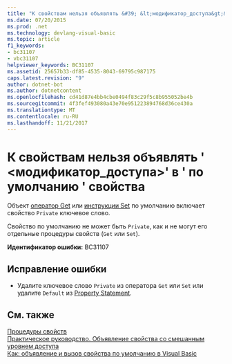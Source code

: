 ```yaml
---
title: "К свойствам нельзя объявлять &#39; &lt;модификатор_доступа&gt;&#39; в &#39; по умолчанию &#39; свойства"
ms.date: 07/20/2015
ms.prod: .net
ms.technology: devlang-visual-basic
ms.topic: article
f1_keywords:
- bc31107
- vbc31107
helpviewer_keywords: BC31107
ms.assetid: 25657b33-df85-4535-8043-69795c987175
caps.latest.revision: "9"
author: dotnet-bot
ms.author: dotnetcontent
ms.openlocfilehash: cd41d87e4bb4cbe0494f83c29f5c8b955052be4b
ms.sourcegitcommit: 4f3fef493080a43e70e951223894768d36ce430a
ms.translationtype: MT
ms.contentlocale: ru-RU
ms.lasthandoff: 11/21/2017
---
```

# <a name="property-accessors-cannot-be-declared-39ltaccessmodifiergt39-in-a-39default39-property"></a>К свойствам нельзя объявлять &#39; &lt;модификатор_доступа&gt;&#39; в &#39; по умолчанию &#39; свойства
Объект [оператор Get](../../visual-basic/language-reference/statements/get-statement.md) или [инструкции Set](../../visual-basic/language-reference/statements/set-statement.md) по умолчанию включает свойство `Private` ключевое слово.  
  
 Свойство по умолчанию не может быть `Private`, как и не могут его отдельные процедуры свойств (`Get` или `Set`).  
  
 **Идентификатор ошибки:** BC31107  
  
## <a name="to-correct-this-error"></a>Исправление ошибки  
  
-   Удалите ключевое слово `Private` из оператора `Get` или `Set` или удалите `Default` из [Property Statement](../../visual-basic/language-reference/statements/property-statement.md).  
  
## <a name="see-also"></a>См. также  
 [Процедуры свойств](../../visual-basic/programming-guide/language-features/procedures/property-procedures.md)  
 [Практическое руководство. Объявление свойства со смешанным уровнем доступа](../../visual-basic/programming-guide/language-features/procedures/how-to-declare-a-property-with-mixed-access-levels.md)  
 [Как: объявление и вызов свойства по умолчанию в Visual Basic](../../visual-basic/programming-guide/language-features/procedures/how-to-declare-and-call-a-default-property.md)
